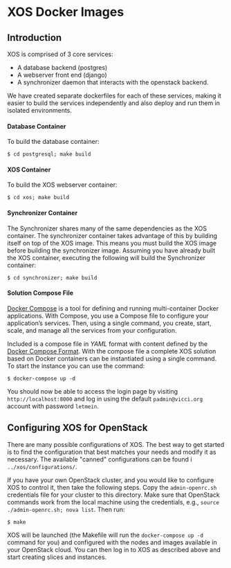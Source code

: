 # XOS Docker Images

## Introduction

 XOS is comprised of 3 core services:

  * A database backend (postgres)
  * A webserver front end (django)
  * A synchronizer daemon that interacts with the openstack backend.

We have created separate dockerfiles for each of these services, making it
easier to build the services independently and also deploy and run them in
isolated environments.

#### Database Container

To build the database container:

```
$ cd postgresql; make build
```

#### XOS Container

To build the XOS webserver container:

```
$ cd xos; make build
```

#### Synchronizer Container

The Synchronizer shares many of the same dependencies as the XOS container. The
synchronizer container takes advantage of this by building itself on top of the
XOS image. This means you must build the XOS image before building the
synchronizer image.  Assuming you have already built the XOS container,
executing the following will build the Synchronizer container:

```
$ cd synchronizer; make build
```

#### Solution Compose File

[Docker Compose](https://docs.docker.com/compose/) is a tool for defining and
running multi-container Docker applications. With Compose, you use a Compose
file to configure your application’s services. Then, using a single command, you
create, start, scale, and manage all the services from your configuration.

Included is a compose file in *YAML* format with content defined by the [Docker
Compose Format](https://docs.docker.com/compose/compose-file/). With the compose
file a complete XOS solution based on Docker containers can be instantiated
using a single command. To start the instance you can use the command:

```
$ docker-compose up -d
```

You should now be able to access the login page by visiting
`http://localhost:8000` and log in using the default `padmin@vicci.org` account
with password `letmein`.

## Configuring XOS for OpenStack

There are many possible configurations of XOS. The best way to get started
is to find the configuration that best matches your needs and modify it as
necessary. The available "canned" configurations can be found i `../xos/configurations/`.

If you have your own OpenStack cluster, and you would like to configure XOS to
control it, then take the following steps. Copy the `admin-openrc.sh` credentials 
file for your cluster to this directory.  Make sure that OpenStack commands work 
from the local machine using the credentials, e.g., `source ./admin-openrc.sh; nova list`.  Then run:

```
$ make
```

XOS will be launched (the Makefile will run the `docker-compose up -d` command
for you) and configured with the nodes and images available in your
OpenStack cloud.  You can then log in to XOS as described above and start creating
slices and instances.
